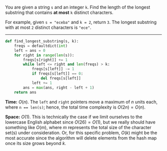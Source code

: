 You are given a string `s` and an integer `k`. Find the length of the longest substring that contains **at most** `k` distinct characters.

For example, given `s = "eceba"` and `k = 2`, return `3`. The longest substring with at most `2` distinct characters is `"ece"`.

---

```python
def find_longest_substring(s, k):
    freqs = defaultdict(int)
    left = ans = 0
    for right in range(len(s)):
        freqs[s[right]] += 1
        while left <= right and len(freqs) > k:
            freqs[s[left]] -= 1
            if freqs[s[left]] == 0:
                del freqs[s[left]]
            left += 1
        ans = max(ans, right - left + 1)
    return ans
```

**Time:** $O(n)$. The `left` and `right` pointers move a maximum of $n$ units each, where `n == len(s)`; hence, the total time complexity is $O(2n) = O(n)$.

**Space:** $O(1)$. This is technically the case if we limit ourselves to the lowercase English alphabet since $O(26) = O(1)$, but we really should have something like $O(m)$, where $m$ represents the total size of the character set(s) under consideration. Or, for this specific problem, $O(k)$ might be the most accurate since the algorithm will delete elements from the hash map once its size grows beyond $k$.